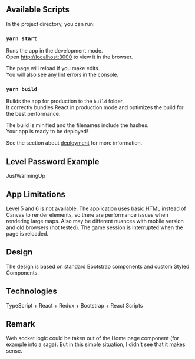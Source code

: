 ## Available Scripts

In the project directory, you can run:

### `yarn start`

Runs the app in the development mode.<br />
Open [http://localhost:3000](http://localhost:3000) to view it in the browser.

The page will reload if you make edits.<br />
You will also see any lint errors in the console.

### `yarn build`

Builds the app for production to the `build` folder.<br />
It correctly bundles React in production mode and optimizes the build for the best performance.

The build is minified and the filenames include the hashes.<br />
Your app is ready to be deployed!

See the section about [deployment](https://facebook.github.io/create-react-app/docs/deployment) for more information.

## Level Password Example

JustWarmingUp

## App Limitations 

Level 5 and 6 is not available. The application uses basic HTML instead of Canvas to render elements, so there are performance issues when rendering large maps. Also may be different nuances with mobile version and old browsers (not tested). The game session is interrupted when the page is reloaded.

## Design

The design is based on standard Bootstrap components and custom Styled Components.


## Technologies

TypeScript + React + Redux + Bootstrap + React Scripts

## Remark

Web socket logic could be taken out of the Home page component (for example into a saga). But in this simple situation, I didn't see that it makes sense.
